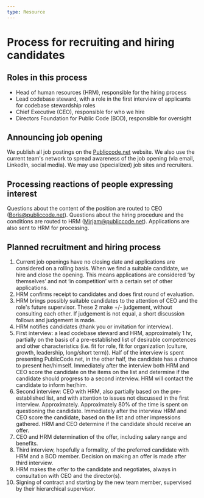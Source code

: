 ```yaml
---
type: Resource
---
```


# Process for recruiting and hiring candidates

## Roles in this process

* Head of human resources (HRM), responsible for the hiring process
* Lead codebase steward, with a role in the first interview of applicants for codebase stewardship roles
* Chief Executive (CEO), responsible for who we hire
* Directors Foundation for Public Code (BOD), responsible for oversight

## Announcing job opening

We publish all job postings on the [Publiccode.net](https://publiccode.net) website. We also use the current team's network to spread awareness of the job opening (via email, LinkedIn, social media). We may use (specialized) job sites and recruiters.

## Processing reactions of people expressing interest

Questions about the content of the position are routed to CEO (Boris@publiccode.net). Questions about the hiring procedure and the conditions are routed to HRM (Mirjam@publiccode.net). Applications are also sent to HRM for processing.

## Planned recruitment and hiring process

1. Current job openings have no closing date and applications are considered on a rolling basis. When we find a suitable candidate, we hire and close the opening. This means applications are considered ‘by themselves’ and not ‘in competition’ with a certain set of other applications.
2. HRM confirms receipt to candidates and does first round of evaluation.
3. HRM brings possibly suitable candidates to the attention of CEO and the role's future supervisor. These 2 make +/- judgement, without consulting each other. If judgement is not equal, a short discussion follows and judgement is made.
4. HRM notifies candidates (thank you or invitation for interview).
5. First interview: a lead codebase steward and HRM, approximately 1 hr, partially on the basis of a pre-established list of desirable competences and other characteristics (i.e. fit for role, fit for organization (culture, growth, leadership, long/short term)). Half of the interview is spent presenting PublicCode.net, in the other half, the candidate has a chance to present her/himself. Immediately after the interview both HRM and CEO score the candidate on the items on the list and determine if the candidate should progress to a second interview. HRM will contact the candidate to inform her/him.
6. Second interview: CEO with HRM, also partially based on the pre-established list, and with attention to issues not discussed in the first interview. Approximately. Approximately 80% of the time is spent on questioning the candidate. Immediately after the interview HRM and CEO score the candidate, based on the list and other impressions gathered. HRM and CEO determine if the candidate should receive an offer.
7. CEO and HRM determination of the offer, including salary range and benefits.
8. Third interview, hopefully a formality, of the preferred candidate with HRM and a BOD member. Decision on making an offer is made after third interview.
9. HRM makes the offer to the candidate and negotiates, always in consultation with CEO and the director(s).
10. Signing of contract and starting by the new team member, supervised by their hierarchical supervisor.

